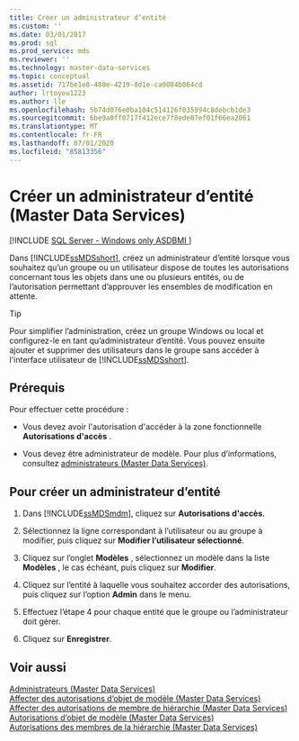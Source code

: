 ```yaml
---
title: Créer un administrateur d’entité
ms.custom: ''
ms.date: 03/01/2017
ms.prod: sql
ms.prod_service: mds
ms.reviewer: ''
ms.technology: master-data-services
ms.topic: conceptual
ms.assetid: 717be1e8-488e-4219-8d1e-ca9084b864cd
author: lrtoyou1223
ms.author: lle
ms.openlocfilehash: 5b74d076e0ba104c514126f035994c8debcb1de3
ms.sourcegitcommit: 6be9a0ff0717f412ece7f8ede07ef01f66ea2061
ms.translationtype: MT
ms.contentlocale: fr-FR
ms.lasthandoff: 07/01/2020
ms.locfileid: "85813356"
---
```

# <a name="create-an-entity-administrator-master-data-services"></a>Créer un administrateur d’entité (Master Data Services)

[!INCLUDE [SQL Server - Windows only ASDBMI  ](../includes/applies-to-version/sql-windows-only-asdbmi.md)]

  Dans [!INCLUDE[ssMDSshort](../includes/ssmdsshort-md.md)], créez un administrateur d’entité lorsque vous souhaitez qu’un groupe ou un utilisateur dispose de toutes les autorisations concernant tous les objets dans une ou plusieurs entités, ou de l’autorisation permettant d’approuver les ensembles de modification en attente.  
  
> [!TIP]  
>  Pour simplifier l’administration, créez un groupe Windows ou local et configurez-le en tant qu’administrateur d’entité. Vous pouvez ensuite ajouter et supprimer des utilisateurs dans le groupe sans accéder à l'interface utilisateur de [!INCLUDE[ssMDSshort](../includes/ssmdsshort-md.md)].  
  
## <a name="prerequisites"></a>Prérequis  
 Pour effectuer cette procédure :  
  
-   Vous devez avoir l'autorisation d'accéder à la zone fonctionnelle **Autorisations d'accès** .  
  
-   Vous devez être administrateur de modèle. Pour plus d’informations, consultez [administrateurs &#40;Master Data Services&#41;](../master-data-services/administrators-master-data-services.md).  
  
## <a name="to-create-an-entity-administrator"></a>Pour créer un administrateur d’entité  
  
1.  Dans [!INCLUDE[ssMDSmdm](../includes/ssmdsmdm-md.md)], cliquez sur **Autorisations d'accès**.  
  
2.  Sélectionnez la ligne correspondant à l’utilisateur ou au groupe à modifier, puis cliquez sur **Modifier l’utilisateur sélectionné**.  
  
3.  Cliquez sur l’onglet **Modèles** , sélectionnez un modèle dans la liste **Modèles** , le cas échéant, puis cliquez sur **Modifier**.  
  
4.  Cliquez sur l’entité à laquelle vous souhaitez accorder des autorisations, puis cliquez sur l’option **Admin** dans le menu.  
  
5.  Effectuez l’étape 4 pour chaque entité que le groupe ou l’administrateur doit gérer.  
  
6.  Cliquez sur **Enregistrer**.  
  
## <a name="see-also"></a>Voir aussi  
 [Administrateurs &#40;Master Data Services&#41;](../master-data-services/administrators-master-data-services.md)   
 [Affecter des autorisations d’objet de modèle &#40;Master Data Services&#41;](../master-data-services/assign-model-object-permissions-master-data-services.md)   
 [Affecter des autorisations de membre de hiérarchie &#40;Master Data Services&#41;](../master-data-services/assign-hierarchy-member-permissions-master-data-services.md)   
 [Autorisations d’objet de modèle &#40;Master Data Services&#41;](../master-data-services/model-object-permissions-master-data-services.md)   
 [Autorisations des membres de la hiérarchie &#40;Master Data Services&#41;](../master-data-services/hierarchy-member-permissions-master-data-services.md)  
  
  
